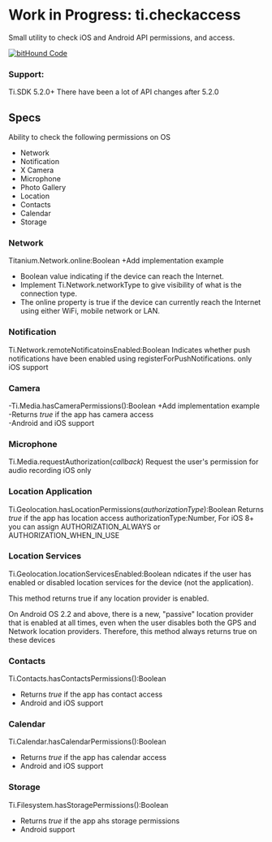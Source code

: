 # Work in Progress: ti.checkaccess
Small utility to check iOS and Android API permissions, and access.

[![bitHound Code](https://www.bithound.io/github/leoafarias/ti.checkaccess/badges/code.svg)](https://www.bithound.io/github/leoafarias/ti.checkaccess)

### Support:
Ti.SDK 5.2.0+
There have been a lot of API changes after 5.2.0

## Specs
Ability to check the following permissions on OS
- Network
- Notification
- X Camera
- Microphone
- Photo Gallery
- Location
- Contacts
- Calendar
- Storage

### Network
Titanium.Network.online:Boolean		 +Add implementation example
 - Boolean value indicating if the device can reach the Internet.		
 - Implement Ti.Network.networkType to give visibility of what is the connection type.		
 - The online property is true if the device can currently reach the Internet using either WiFi, mobile network or LAN.

### Notification
Ti.Network.remoteNotificatoinsEnabled:Boolean
Indicates whether push notifications have been enabled using registerForPushNotifications.
only iOS support

### Camera
-Ti.Media.hasCameraPermissions():Boolean		 +Add implementation example
 -Returns *true* if the app has camera access		
 -Android and iOS support
 
### Microphone
Ti.Media.requestAuthorization(*callback*)
Request the user's permission for audio recording
iOS only

### Location Application
Ti.Geolocation.hasLocationPermissions(*authorizationType*):Boolean
Returns *true* if the app has location access
authorizationType:Number, For iOS 8+ you can assign AUTHORIZATION_ALWAYS or AUTHORIZATION_WHEN_IN_USE

### Location Services 
Ti.Geolocation.locationServicesEnabled:Boolean
ndicates if the user has enabled or disabled location services for the device (not the application).

This method returns true if any location provider is enabled.

On Android OS 2.2 and above, there is a new, "passive" location provider that is enabled at all times, even when the user disables both the GPS and Network location providers. Therefore, this method always returns true on these devices

### Contacts
Ti.Contacts.hasContactsPermissions():Boolean
- Returns *true* if the app has contact access
- Android and iOS support

### Calendar
Ti.Calendar.hasCalendarPermissions():Boolean
 - Returns *true* if the app has calendar access
 - Android and iOS support

### Storage
Ti.Filesystem.hasStoragePermissions():Boolean
 - Returns *true* if the app ahs storage permissions
 - Android support
